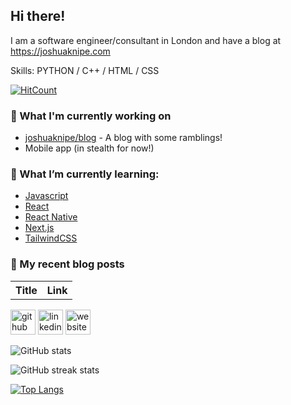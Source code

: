 ## Hi there!
I am a software engineer/consultant in London and have a blog at https://joshuaknipe.com

Skills: PYTHON / C++ / HTML / CSS

[![HitCount](https://hits.dwyl.com/joshuaknipe/joshuaknipe.svg?style=flat-square&show=unique)](http://hits.dwyl.com/joshuaknipe/joshuaknipe)

### 👷 What I'm currently working on 
- [joshuaknipe/blog](https://github.com/joshuaknipe/blog) - A blog with some ramblings!
- Mobile app (in stealth for now!)
  
### 🌱 What I’m currently learning:
-  [Javascript](https://www.javascript.com)
-  [React](https://react.dev)
-  [React Native](https://reactnative.dev)
-  [Next.js](https://nextjs.org)
-  [TailwindCSS](https://tailwindcss.com)

### 📜  My recent blog posts
<table>
  <tr><th>Title</th><th>Link</th></tr>
  <!-- BLOG:START --><!-- BLOG:END -->
</table>


[<img src='https://cdn.jsdelivr.net/npm/simple-icons@3.0.1/icons/github.svg' alt='github' height='40'>](https://github.com/joshuaknipe)  [<img src='https://cdn.jsdelivr.net/npm/simple-icons@3.0.1/icons/linkedin.svg' alt='linkedin' height='40'>](https://www.linkedin.com/in/https://www.linkedin.com/in/joshuaknipe//)  [<img src='https://cdn.jsdelivr.net/npm/simple-icons@3.0.1/icons/icloud.svg' alt='website' height='40'>](https://joshuaknipe.com)  

![GitHub stats](https://github-readme-stats.vercel.app/api?username=joshuaknipe&show_icons=true&count_private=true)  

![GitHub streak stats](https://streak-stats.demolab.com/?user=joshuaknipe)  

[![Top Langs](https://github-readme-stats.vercel.app/api/top-langs/?username=joshuaknipe)](https://github.com/anuraghazra/github-readme-stats)



<!--
**joshuaknipe/joshuaknipe** is a ✨ _special_ ✨ repository because its `README.md` (this file) appears on your GitHub profile.

Here are some ideas to get you started:

- 🔭 I’m currently working on ...
- 🌱 I’m currently learning ...
- 👯 I’m looking to collaborate on ...
- 🤔 I’m looking for help with ...
- 💬 Ask me about ...
- 📫 How to reach me: ...
- 😄 Pronouns: ...
- ⚡ Fun fact: ...
-->
